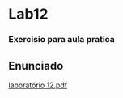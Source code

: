 # Lab12
### Exercisio para aula pratica



## Enunciado
[laboratório 12.pdf](https://github.com/xF3rd/Lab12/files/9985360/laboratorio.12.pdf)
